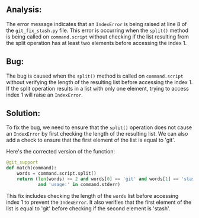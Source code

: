 ## Analysis:
The error message indicates that an `IndexError` is being raised at line 8 of the `git_fix_stash.py` file. This error is occurring when the `split()` method is being called on `command.script` without checking if the list resulting from the split operation has at least two elements before accessing the index 1.

## Bug:
The bug is caused when the `split()` method is called on `command.script` without verifying the length of the resulting list before accessing the index 1. If the split operation results in a list with only one element, trying to access index 1 will raise an `IndexError`.

## Solution:
To fix the bug, we need to ensure that the `split()` operation does not cause an `IndexError` by first checking the length of the resulting list. We can also add a check to ensure that the first element of the list is equal to 'git'.

Here's the corrected version of the function:

```python
@git_support
def match(command):
    words = command.script.split()
    return (len(words) >= 2 and words[0] == 'git' and words[1] == 'stash'
            and 'usage:' in command.stderr)
``` 

This fix includes checking the length of the `words` list before accessing index 1 to prevent the `IndexError`. It also verifies that the first element of the list is equal to 'git' before checking if the second element is 'stash'.